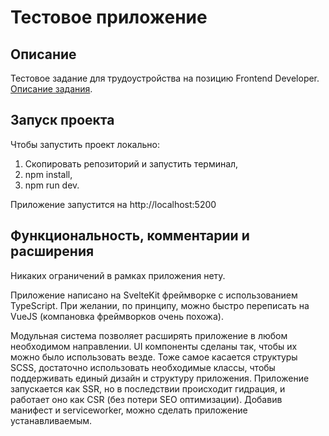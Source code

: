 # Тестовое приложение

## Описание

Тестовое задание для трудоустройства на позицию Frontend Developer. [Описание задания](https://boom-coriander-bf4.notion.site/Junior-Frontend-Developer-15a3d0b96cee800e9047ff6e58ae408b).

## Запуск проекта

Чтобы запустить проект локально:
1. Скопировать репозиторий и запустить терминал,
2. npm install,
3. npm run dev.

Приложение запустится на http://localhost:5200

## Функциональность, комментарии и расширения

Никаких ограничений в рамках приложения нету.

Приложение написано на SvelteKit фреймворке с использованием TypeScript. При желании, по принципу, можно быстро переписать на VueJS (компановка фреймворков очень похожа).

Модульная система позволяет расширять приложение в любом необходимом направлении. UI компоненты сделаны так, чтобы их можно было использовать везде. Тоже самое касается структуры SCSS, достаточно использовать необходимые классы, чтобы поддерживать единый дизайн и структуру приложения. Приложение запускается как SSR, но в последствии происходит гидрация, и работает оно как CSR (без потери SEO оптимизации). Добавив манифест и serviceworker, можно сделать приложение устанавливаемым.
